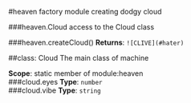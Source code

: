 #heaven
factory module creating dodgy cloud

  
###heaven.Cloud
access to the Cloud class

  
###heaven.createCloud()
**Returns**: `![CLIVE](#hater)`  

##class: Cloud
The main class of machine

**Scope**: static member of module:heaven  
###cloud.eyes
**Type**: `number`  
###cloud.vibe
**Type**: `string`  
